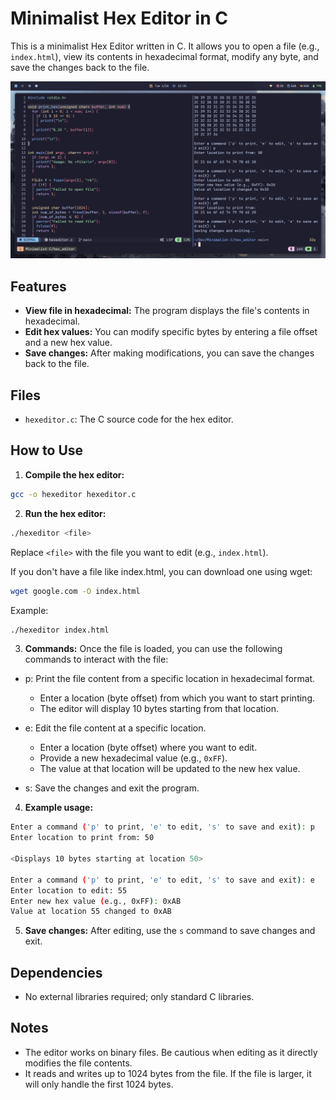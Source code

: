 # Minimalist Hex Editor in C

This is a minimalist Hex Editor written in C. It allows you to open a file (e.g., `index.html`), view its contents in hexadecimal format, modify any byte, and save the changes back to the file.

![chat_server](/screenshots/hex_editor.png)

## Features

- **View file in hexadecimal:** The program displays the file's contents in hexadecimal.
- **Edit hex values:** You can modify specific bytes by entering a file offset and a new hex value.
- **Save changes:** After making modifications, you can save the changes back to the file.

## Files

- `hexeditor.c`: The C source code for the hex editor.

## How to Use

1. **Compile the hex editor:**

```bash
gcc -o hexeditor hexeditor.c
```

2. **Run the hex editor:**

```bash
./hexeditor <file>
```

Replace `<file>` with the file you want to edit (e.g., `index.html`).

If you don't have a file like index.html, you can download one using wget:

```bash
wget google.com -O index.html
```

Example:

```bash
./hexeditor index.html
```

3. **Commands:** Once the file is loaded, you can use the following commands to interact with the file:

- p: Print the file content from a specific location in hexadecimal format.
    - Enter a location (byte offset) from which you want to start printing.
    - The editor will display 10 bytes starting from that location.

- e: Edit the file content at a specific location.
    - Enter a location (byte offset) where you want to edit.
    - Provide a new hexadecimal value (e.g., `0xFF`).
    - The value at that location will be updated to the new hex value.

- s: Save the changes and exit the program.

4. **Example usage:**

```bash
Enter a command ('p' to print, 'e' to edit, 's' to save and exit): p
Enter location to print from: 50

<Displays 10 bytes starting at location 50>

Enter a command ('p' to print, 'e' to edit, 's' to save and exit): e
Enter location to edit: 55
Enter new hex value (e.g., 0xFF): 0xAB
Value at location 55 changed to 0xAB
```

5. **Save changes:** After editing, use the `s` command to save changes and exit.

## Dependencies

- No external libraries required; only standard C libraries.

## Notes

- The editor works on binary files. Be cautious when editing as it directly modifies the file contents.
- It reads and writes up to 1024 bytes from the file. If the file is larger, it will only handle the first 1024 bytes.

